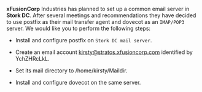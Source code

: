 **xFusionCorp** Industries has planned to set up a common email server in **Stork DC**. After several meetings and recommendations they have decided to use postfix as their mail transfer agent and dovecot as an `IMAP/POP3` server. We would like you to perform the following steps:


- Install and configure postfix on `Stork DC mail server`.

- Create an email account kirsty@stratos.xfusioncorp.com identified by YchZHRcLkL.

- Set its mail directory to /home/kirsty/Maildir.

- Install and configure dovecot on the same server.